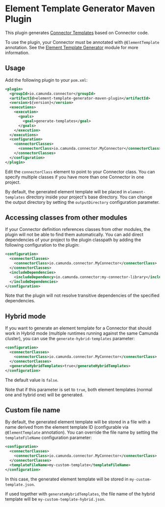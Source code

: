 # Element Template Generator Maven Plugin

This plugin generates [Connector Templates](https://docs.camunda.io/docs/components/connectors/custom-built-connectors/connector-templates/)
based on Connector code.

To use the plugin, your Connector must be annotated with `@ElementTemplate` annotation.
See the [Element Template Generator](../core) module for more information.

## Usage

Add the following plugin to your `pom.xml`:

```xml
<plugin>
  <groupId>io.camunda.connector</groupId>
  <artifactId>element-template-generator-maven-plugin</artifactId>
  <version>${version}</version>
  <executions>
    <execution>
      <goals>
        <goal>generate-templates</goal>
      </goals>
    </execution>
  </executions>
  <configuration>
    <connectorClasses>
      <connectorClass>io.camunda.connector.MyConnector</connectorClass>
    </connectorClasses>
  </configuration>
</plugin>
```

Edit the `connectorClass` element to point to your Connector class. You can specify multiple
classes if you have more than one Connector in one project.

By default, the generated element template will be placed in `element-templates` directory inside
your project's base directory. You can change the output directory by setting the `outputDirectory`
configuration parameter.

## Accessing classes from other modules

If your Connector definition references classes from other modules, the plugin will not be able
to find them automatically. You can add direct dependencies of your project to the plugin classpath
by adding the following configuration to the plugin:

```xml
<configuration>
  <connectorClasses>
    <connectorClass>io.camunda.connector.MyConnector</connectorClass>
  </connectorClasses>
  <includeDependencies>
    <includeDependency>io.camunda.connector:my-connector-library</includeDependency>
  </includeDependencies>
</configuration>
```

Note that the plugin will not resolve transitive dependencies of the specified dependencies.

## Hybrid mode

If you want to generate an element template for a Connector that should work in Hybrid mode
(multiple runtimes running against the same Camunda cluster), you can use the
`generate-hybrid-templates` parameter:

```xml
<configuration>
  <connectorClasses>
    <connectorClass>io.camunda.connector.MyConnector</connectorClass>
  </connectorClasses>
  <generateHybridTemplates>true</generateHybridTemplates>
</configuration>
```

The default value is `false`.

Note that if this parameter is set to `true`, both element templates (normal one and hybrid one)
will be generated.

## Custom file name

By default, the generated element template will be stored in a file with a name derived from
the element template ID (configurable via `@ElementTemplate` annotation). You can override
the file name by setting the `templateFileName` configuration parameter:

```xml
<configuration>
  <connectorClasses>
    <connectorClass>io.camunda.connector.MyConnector</connectorClass>
  </connectorClasses>
  <templateFileName>my-custom-template</templateFileName>
</configuration>
```

In this case, the generated element template will be stored in `my-custom-template.json`.

If used together with `generateHybridTemplates`, the file name of the hybrid template will be
`my-custom-template-hybrid.json`.
